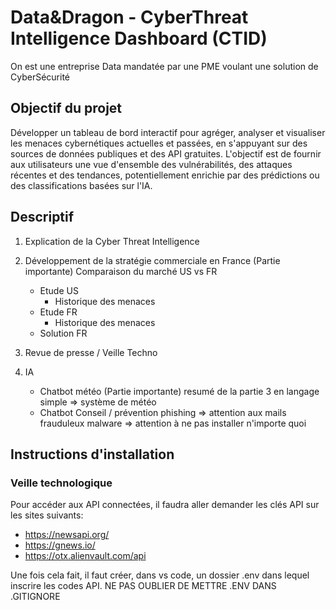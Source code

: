 # Data&Dragon - CyberThreat Intelligence Dashboard (CTID)

On est une entreprise Data mandatée par une PME voulant une solution de CyberSécurité

## Objectif du projet

Développer un tableau de bord interactif pour agréger, analyser et visualiser les menaces cybernétiques actuelles et passées, en s'appuyant sur des sources de données publiques et des API gratuites. L'objectif est de fournir aux utilisateurs une vue d'ensemble des vulnérabilités, des attaques récentes et des tendances, potentiellement enrichie par des prédictions ou des classifications basées sur l'IA.

## Descriptif

1. Explication de la Cyber Threat Intelligence

2. Développement de la stratégie commerciale en France (Partie importante)
Comparaison du marché US vs FR
    - Etude US
        - Historique des menaces
    - Etude FR
        - Historique des menaces
    - Solution FR

3. Revue de presse / Veille Techno

4. IA 
    - Chatbot météo (Partie importante)
resumé de la partie 3 en langage simple => système de météo
    - Chatbot Conseil / prévention
phishing => attention aux mails frauduleux
malware => attention à ne pas installer n'importe quoi

## Instructions d'installation

### Veille technologique

Pour accéder aux API connectées, il faudra aller demander les clés API sur les sites suivants:
- https://newsapi.org/
- https://gnews.io/
- https://otx.alienvault.com/api

Une fois cela fait, il faut créer, dans vs code, un dossier .env dans lequel inscrire les codes API.
NE PAS OUBLIER DE METTRE .ENV DANS .GITIGNORE